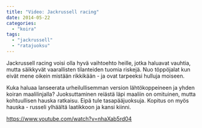 ```yaml
---
title: "Video: Jackrussell racing"
date: 2014-05-22
categories: 
  - "koira"
tags: 
  - "jackrussell"
  - "ratajuoksu"
---
```


Jackrussell racing voisi olla hyvä vaihtoehto heille, jotka haluavat vauhtia, mutta säikkyvät vaarallisten tilanteiden tuomia riskejä. Nuo töppöjalat kun eivät mene oikein mistään rikkikään - ja ovat tarpeeksi hulluja moiseen.

<!--more-->

Kuka haluaa lanseerata urheilullisemman version lähtökoppeineen ja yhden koiran maalilinjalla? Juoksuttaminen reiästä läpi maaliin on omituinen, mutta kohtuullisen hauska ratkaisu. Eipä tule tasapääjuoksuja. Kopitus on myös hauska - russeli ylhäältä laatikkoon ja kansi kiinni.

https://www.youtube.com/watch?v=nhaXab5rd04
